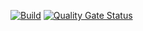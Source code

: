 [![Build](https://github.com/Odi2357/cd2022-ex04/actions/workflows/workflow.yml/badge.svg)](https://github.com/Odi2357/cd2022-ex04/actions/workflows/workflow.yml)
[![Quality Gate Status](https://sonarcloud.io/api/project_badges/measure?project=Odi2357_cd2022-ex04&metric=alert_status)](https://sonarcloud.io/summary/new_code?id=Odi2357_cd2022-ex04)
